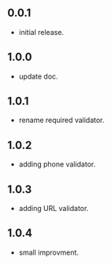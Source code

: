 ## 0.0.1
* initial release.
## 1.0.0
* update doc.
## 1.0.1
* rename required validator.
## 1.0.2
* adding phone validator.
## 1.0.3
* adding URL validator.
## 1.0.4
* small improvment.
